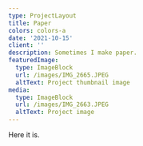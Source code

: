 ```yaml
---
type: ProjectLayout
title: Paper
colors: colors-a
date: '2021-10-15'
client: ''
description: Sometimes I make paper.
featuredImage:
  type: ImageBlock
  url: /images/IMG_2665.JPEG
  altText: Project thumbnail image
media:
  type: ImageBlock
  url: /images/IMG_2663.JPEG
  altText: Project image
---
```

Here it is.
